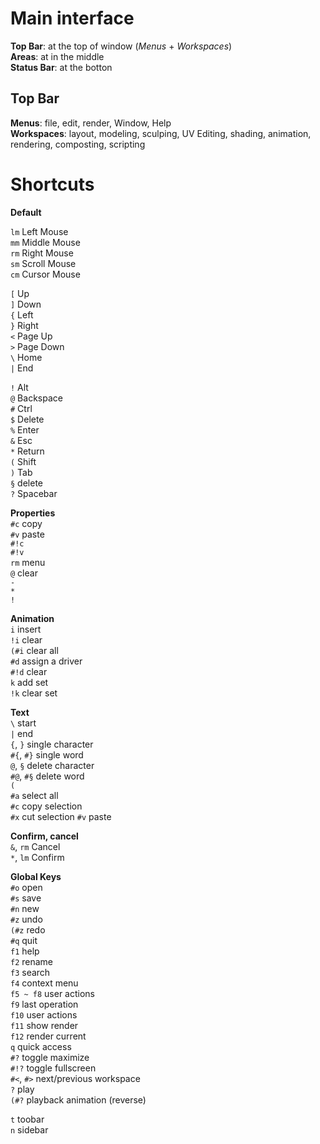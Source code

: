 # Main interface
**Top Bar**: at the top of window (*Menus* + *Workspaces*)  
**Areas**: at in the middle  
**Status Bar**: at the botton  

## Top Bar  
**Menus**: file, edit, render, Window, Help  
**Workspaces**: layout, modeling, sculping, UV Editing, shading, animation, rendering, composting, scripting  


# Shortcuts

**Default**

`lm` Left Mouse  
`mm` Middle Mouse  
`rm` Right Mouse  
`sm` Scroll Mouse  
`cm` Cursor Mouse  

`[` Up  
`]` Down  
`{` Left  
`}` Right  
`<` Page Up  
`>` Page Down  
`\` Home   
`|` End  

`!` Alt  
`@` Backspace  
`#` Ctrl  
`$` Delete  
`%` Enter  
`&` Esc  
`*` Return  
`(` Shift   
`)` Tab  
`§` delete   
`?` Spacebar  

**Properties**  
`#c` copy  
`#v` paste  
`#!c`  
`#!v`  
`rm` menu  
`@` clear  
`-`  
`*`  
`!`  

**Animation**  
`i` insert  
`!i` clear  
`(#i` clear all  
`#d` assign a driver  
`#!d` clear  
`k` add set  
`!k` clear set 

**Text**  
`\` start  
`|` end  
`{`, `}` single character  
`#{`, `#}` single word  
`@`, `§` delete character  
`#@`, `#§` delete word  
`(`  
`#a` select all  
`#c` copy selection  
`#x` cut selection 
`#v` paste  

**Confirm, cancel**  
`&`, `rm` Cancel   
`*`, `lm` Confirm

**Global Keys**  
`#o` open  
`#s` save  
`#n` new  
`#z` undo  
`(#z` redo  
`#q` quit  
`f1` help  
`f2` rename  
`f3` search  
`f4` context menu  
`f5 ~ f8` user actions  
`f9` last operation  
`f10` user actions    
`f11` show render  
`f12` render current  
`q` quick access  
`#?` toggle maximize  
`#!?` toggle fullscreen  
`#<`, `#>` next/previous workspace    
`?` play  
`(#?` playback animation (reverse)

`t` toobar   
`n` sidebar
